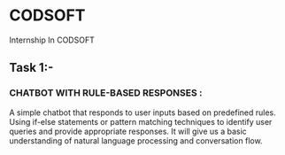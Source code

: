 # CODSOFT
Internship In CODSOFT

## Task 1:-
### CHATBOT WITH RULE-BASED RESPONSES :
A simple chatbot that responds to user inputs based on predefined rules. Using if-else statements or pattern matching techniques to identify user queries and provide appropriate responses. It will give us a basic understanding of natural language processing and conversation flow.

